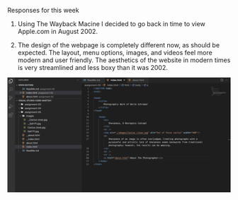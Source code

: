 Responses for this week
1. Using The Wayback Macine I decided to go back in time to view Apple.com in August 2002. 

2. The design of the webpage is completely different now, as should be expected. The layout, menu options, images, and videos feel more modern and user friendly. The aesthetics of the website in modern times is very streamlined and less boxy than it was 2002. 

![screenshot](./images/Screenshot%202023-02-19%20at%204.22.40%20PM.png)

